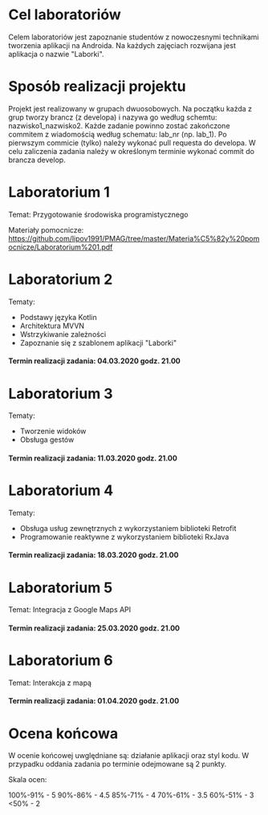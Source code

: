 # Cel laboratoriów

Celem laboratoriów jest zapoznanie studentów z nowoczesnymi technikami tworzenia aplikacji na Androida. Na każdych zajęciach rozwijana jest aplikacja o nazwie "Laborki". 


# Sposób realizacji projektu

Projekt jest realizowany w grupach dwuosobowych. Na początku każda z grup tworzy brancz (z developa) i nazywa go według schemtu: nazwisko1_nazwisko2.
Każde zadanie powinno zostać zakończone commitem z wiadomością według schematu: lab_nr (np. lab_1). Po pierwszym commicie (tylko) należy wykonać pull requesta do developa.
W celu zaliczenia zadania należy w określonym terminie wykonać commit do brancza develop.


# Laboratorium 1

Temat: Przygotowanie środowiska programistycznego

Materiały pomocnicze: https://github.com/lipov1991/PMAG/tree/master/Materia%C5%82y%20pomocnicze/Laboratorium%201.pdf


# Laboratorium 2

Tematy: 

- Podstawy języka Kotlin
- Architektura MVVN
- Wstrzykiwanie zależności
- Zapoznanie się z szablonem aplikacji "Laborki"

#### Termin realizacji zadania: 04.03.2020 godz. 21.00


# Laboratorium 3

Tematy:

- Tworzenie widoków
- Obsługa gestów

#### Termin realizacji zadania: 11.03.2020 godz. 21.00


# Laboratorium 4

Tematy: 

- Obsługa usług zewnętrznych z wykorzystaniem biblioteki Retrofit
- Programowanie reaktywne z wykorzystaniem biblioteki RxJava

#### Termin realizacji zadania: 18.03.2020 godz. 21.00


# Laboratorium 5

Temat: Integracja z Google Maps API

#### Termin realizacji zadania: 25.03.2020 godz. 21.00


# Laboratorium 6

Temat: Interakcja z mapą

#### Termin realizacji zadania: 01.04.2020 godz. 21.00


# Ocena końcowa

W ocenie końcowej uwględniane są: działanie aplikacji oraz styl kodu. W przypadku oddania zadania po terminie odejmowane są 2 punkty.

Skala ocen:

100%-91% - 5
90%-86%  - 4.5
85%-71%  - 4
70%-61%  - 3.5
60%-51%  - 3
 <50%    - 2